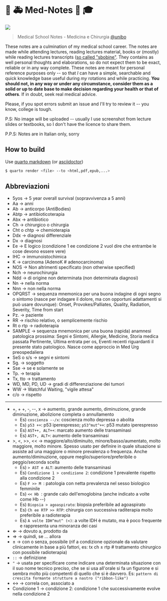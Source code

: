 # :hospital: :ambulance: Med-Notes :memo: :mortar_board:

[![](https://img.shields.io/static/v1?label#licence&message#CC4-BY-NC-SA&color#green&style#for-the-badge)](https://creativecommons.org/licenses/by-nc-sa/4.0/)


> Medical School Notes - Medicina e Chirurgia [@unibo](https://corsi.unibo.it/magistralecu/MedicinaChirurgia/)


These notes are a culmination of my medical school career. The notes are made while attending lectures, reading lectures material, books or (mostly) while reading lectures transcripts ([so called "sbobine"](https://www.futurimedici.com/index.php?option#com_kunena&view#topic&catid#5&id#21391&Itemid#1925). They contains as well personal thoughts and elaborations, so do not expect them to be exact, reliable or in any way complete. These notes are meant for personal reference purposes only -- so that _I_ can have a simple, searchable and quick knowledge base useful during _my_ rotations and while practicing. __You should not, in any way or under any circumstance, consider them as a solid or up to date base to make decision regarding your health or that of others__. If in doubt, seek real medical advice.

Please, if you spot errors submit an issue and I'll try to review it -- you know, college is tough.

P.S: No image will be uploaded -- usually I use screenshot from lecture slides or textbooks, so I don't have the licence to share them.

P.P.S: Notes are in Italian only, sorry

## How to build
Use [quarto markdown](https://quarto.org) (or [asciidoctor](https://asciidoctor.org/))

```bash
$ quarto render <file> --to <html,pdf,epub,...>
```

## Abbreviazioni
* 5yos → 5 year overall survival (sopravvivenza a 5 anni)
* Aa → anni
* Ab → anticorpo (AntiBodies)
* Abtp → antibioticoterapia
* Abx → antibiotico
* Ch → chirurgico o chirurgia
* Cht o chtp → chemioterapia
* Ddx → diagnosi differenziale
* Dx → diagnosi
* Ee → E logico (condizione 1 ee condizione 2 vuol dire che entrambe le cose devono essere vere)
* IHC → immunoistochimica
* K → carcinoma (AdenoK # adenocarcinoma)
* NOS → Non altrimenti specificato (non otherwise specified)
* Nch → neurochirurgia
* Ndd → di origine non determinata (non determinata diagnosi)
* Nn → nella norma
* Nnn → non nella norma
* OPQRST → sequenza mnemonica per una buona indagine di ogni segno o sintomo (nasce per indagare il dolore, ma con opportuni adattamenti si può usare dovunque): Onset, Provokes/Palliates, Quality, Radiation, Severity, Time from start
* Pz. → paziente
* RR → rischio relativo, o semplicemente rischio
* Rt o rtp → radioterapia
* SAMPLE → sequenza mnemonica per una buona (rapida) anamnesi patologica prossima: Segni e Sintomi, Allergie, Medicine, Storia medica passata Pertinente, Ultima entrata per os, Eventi recenti riguardanti il presente stato patologico. Nasce come approccio in Med Urg preospedaliera
* SeS o s/s → segni e sintomi
* Sg. → soggetto
* Sse → se e solamente se
* Tp. → terapia
* Tx, tto → trattamento
* WD, MD, PD, UD → gradi di differenziazione dei tumori
* WW → Watchful Waiting, "vigile attesa"
* c/o → rispetto

---

* +, + +, -, --, x → aumento, grande aumento, diminuzione, grande diminuzione, abolizione completa o annullamento
	* Es) ``coscienza --/x``:  coscienza molto depressa o abolita
	* Es) ``p53 ++``: p53 iperespresso; ``p53^mut^++``: p53 mutato iperespresso
	* Es) ``AST++, ALT++``: marcato aumento delle transaminasi
	* Es) ``AST+, ALT+``: aumento delle transaminasi
* \>, <, >>, << → maggiore/alto/diminuito, minore/basso/aumentato, molto maggiore, molto minore. Spesso usato per definire in quale situazione si assiste ad una maggiore o minore prevalenza o frequenza. Anche aumento/diminuzione, oppure meglio/superiore/preferibile o peggio/seconda scelta
	* Es) ``> AST e ALT``: aumento delle transaminasi
	* Es) ``Condizione 1 > condizione 2``: condizione 1 prevalente rispetto alla condizione 2
	* Es) ``F >> M ``: patologia con netta prevalenza nel sesso biologico femminile
	* Es) ``<< Hb ``: grande calo dell'emoglobina (anche indicato a volte come Hb --)
	* Es) ``Biopsia > agoaspirato``: biopsia preferibile ad agoaspirato
	* Es) ``Ch ee RTP >> RTP``: chirurgia con successiva raditerapia molto preferibile a radioterapia
	* Es) ``A volte IDH^mut^ (<)``: a volte IDH è mutato, ma è poco frequente e rappresenta una minoranza dei casi
* ⇐ → dovuto a, prodotto da
* ⇒ → quindi, se ... allora
* ± → con o senza, possibile (rif a condizione opzionale da valutare clinicamente in base a più fattori, es: tx ch ± rtp # trattamento chirurgico con possibile radioterapia)
* ``::`` → definizione
* ``"`` → usata per specificare come indicare una determinata situazione con il suo nome tecnico preciso, che se si usa all'orale si fa un figurone e si sembra molto più competenti di quello che si è davvero. Es: ``pattern di crescita formante strutture a nastro ("ribbon-like")``
* ↔ → correla con, associato a
* Condizione 1 → condizione 2: condizione 1 che successivamente evolve nella condizione 2
